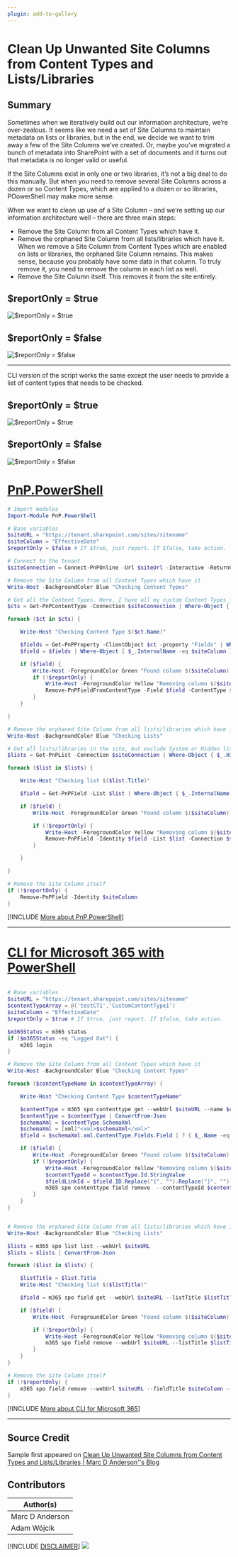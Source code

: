 ```yaml
---
plugin: add-to-gallery
---
```


# Clean Up Unwanted Site Columns from Content Types and Lists/Libraries

## Summary

Sometimes when we iteratively build out our information architecture, we’re over-zealous. It seems like we need a set of Site Columns to maintain metadata on lists or libraries, but in the end, we decide we want to trim away a few of the Site Columns we’ve created. Or, maybe you’ve migrated a bunch of metadata into SharePoint with a set of documents and it turns out that metadata is no longer valid or useful.

If the Site Columns exist in only one or two libraries, it’s not a big deal to do this manually. But when you need to remove several Site Columns across a dozen or so Content Types, which are applied to a dozen or so libraries, POowerShell may make more sense.

When we want to clean up use of a Site Column – and we’re setting up our information architecture well – there are three main steps:

* Remove the Site Column from all Content Types which have it.
* Remove the orphaned Site Column from all lists/libraries which have it. When we remove a Site Column from Content Types which are enabled on lists or libraries, the orphaned Site Column remains. This makes sense, because you probably have some data in that column. To truly remove it, you need to remove the column in each list as well.
* Remove the Site Column itself. This removes it from the site entirely.

## $reportOnly = $true

![$reportOnly = $true](assets/report-only-true.jpg)

## $reportOnly = $false

![$reportOnly = $false](assets/report-only-false.jpg)

---
CLI version of the script works the same except the user needs to provide a list of content types that needs to be checked.

## $reportOnly = $true

![$reportOnly = $true](assets/cli-report-only-true.png)

## $reportOnly = $false

![$reportOnly = $false](assets/cli-report-only-false.png)

# [PnP.PowerShell](#tab/pnp-ps)
```powershell
# Import modules
Import-Module PnP.PowerShell

# Base variables
$siteURL = "https://tenant.sharepoint.com/sites/sitename"
$siteColumn = "EffectiveDate"
$reportOnly = $false # If $true, just report. If $false, take action.

# Connect to the tenant
$siteConnection = Connect-PnPOnline -Url $siteUrl -Interactive -ReturnConnection

# Remove the Site Column from all Content Types which have it
Write-Host -BackgroundColor Blue "Checking Content Types"

# Get all the Content Types. Here, I have all my custom Content Types in a Group called _ClientName.
$cts = Get-PnPContentType -Connection $siteConnection | Where-Object { $_.Group -eq "_ClientName" }

foreach ($ct in $cts) {

    Write-Host "Checking Content Type $($ct.Name)"

    $fields = Get-PnPProperty -ClientObject $ct -property "Fields" | Where-Object { $_.InternalName -eq $siteColumn }
    $field = $fields | Where-Object { $_.InternalName -eq $siteColumn }

    if ($field) {
        Write-Host -ForegroundColor Green "Found column $($siteColumn) in $($ct.Name)"
        if (!$reportOnly) {
            Write-Host -ForegroundColor Yellow "Removing column $($siteColumn) in $($ct.Name)"
            Remove-PnPFieldFromContentType -Field $field -ContentType $ct -Connection $siteConnection
        }
    }

}

# Remove the orphaned Site Column from all lists/libraries which have it
Write-Host -BackgroundColor Blue "Checking Lists"

# Get all lists/libraries in the site, but exclude System or Hidden lists
$lists = Get-PnPList -Connection $siteConnection | Where-Object { $_.Hidden -ne $true -and $_.IsSystemList -ne $true }

foreach ($list in $lists) {

    Write-Host "Checking list $($list.Title)"

    $field = Get-PnPField -List $list | Where-Object { $_.InternalName -eq $siteColumn }

    if ($field) {
        Write-Host -ForegroundColor Green "Found column $($siteColumn) in $($list.Title)"

        if (!$reportOnly) {
            Write-Host -ForegroundColor Yellow "Removing column $($siteColumn) in $($list.Title)"
            Remove-PnPField -Identity $field -List $list -Connection $siteConnection -Force
        }

    }

}

# Remove the Site Column itself
if (!$reportOnly) {
    Remove-PnPField -Identity $siteColumn
}
```
[!INCLUDE [More about PnP.PowerShell](../../docfx/includes/MORE-PNPPS.md)]
***

# [CLI for Microsoft 365 with PowerShell](#tab/cli-m365-ps)
```powershell

# Base variables
$siteURL = "https://tenant.sharepoint.com/sites/sitename"
$contentTypeArray = @('testCT1','CustomContentType1')
$siteColumn = "EffectiveDate"
$reportOnly = $true # If $true, just report. If $false, take action.

$m365Status = m365 status
if ($m365Status -eq "Logged Out") {
    m365 login
}

# Remove the Site Column from all Content Types which have it
Write-Host -BackgroundColor Blue "Checking Content Types"

foreach ($contentTypeName in $contentTypeArray) {

    Write-Host "Checking Content Type $contentTypeName"

    $contentType = m365 spo contenttype get --webUrl $siteURL --name $contentTypeName
    $contentType = $contentType | ConvertFrom-Json
    $schemaXml = $contentType.SchemaXml
    $schemaXml = [xml]"<xml>$schemaXml</xml>"
    $field = $schemaXml.xml.ContentType.Fields.Field | ? { $_.Name -eq $siteColumn }

    if ($field) {
        Write-Host -ForegroundColor Green "Found column $($siteColumn) in $($contentTypeName)"
        if (!$reportOnly) {
            Write-Host -ForegroundColor Yellow "Removing column $($siteColumn) in $($contentTypeName)"
            $contentTypeId = $contentType.Id.StringValue
            $fieldLinkId = $field.ID.Replace("{", "").Replace("}", "")
            m365 spo contenttype field remove  --contentTypeId $contentTypeId --fieldLinkId $fieldLinkId --webUrl $siteURL --confirm
        }
    }
}


# Remove the orphaned Site Column from all lists/libraries which have it
Write-Host -BackgroundColor Blue "Checking Lists"

$lists = m365 spo list list --webUrl $siteURL
$lists = $lists | ConvertFrom-Json

foreach ($list in $lists) {

    $listTitle = $list.Title
    Write-Host "Checking list $($listTitle)"

    $field = m365 spo field get --webUrl $siteURL --listTitle $listTitle --fieldTitle $siteColumn

    if ($field) {
        Write-Host -ForegroundColor Green "Found column $($siteColumn) in $($listTitle)"

        if (!$reportOnly) {
            Write-Host -ForegroundColor Yellow "Removing column $($siteColumn) in $($listTitle)"
            m365 spo field remove --webUrl $siteURL --listTitle $listTitle --fieldTitle $siteColumn --confirm
        }
    }
}

# Remove the Site Column itself
if (!$reportOnly) {
    m365 spo field remove --webUrl $siteURL --fieldTitle $siteColumn --confirm
}


```
[!INCLUDE [More about CLI for Microsoft 365](../../docfx/includes/MORE-CLIM365.md)]
***

## Source Credit

Sample first appeared on [Clean Up Unwanted Site Columns from Content Types and Lists/Libraries | Marc D Anderson''s Blog](https://sympmarc.com/2021/10/14/clean-up-unwanted-site-columns-from-content-types-and-lists-libraries/)

## Contributors

| Author(s) |
|-----------|
| Marc D Anderson |
| Adam Wójcik |

[!INCLUDE [DISCLAIMER](../../docfx/includes/DISCLAIMER.md)]
<img src="https://telemetry.sharepointpnp.com/script-samples/scripts/spo-copy-files-to-another-library" aria-hidden="true" />